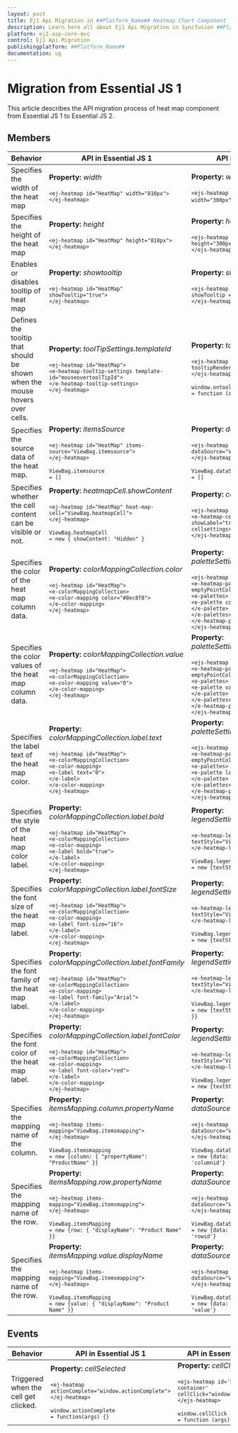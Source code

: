 ```yaml
---
layout: post
title: Ej1 Api Migration in ##Platform_Name## Heatmap Chart Component
description: Learn here all about Ej1 Api Migration in Syncfusion ##Platform_Name## Heatmap Chart component and more.
platform: ej2-asp-core-mvc
control: Ej1 Api Migration
publishingplatform: ##Platform_Name##
documentation: ug
---
```



# Migration from Essential JS 1

This article describes the API migration process of heat map component from Essential JS 1 to Essential JS 2.

## Members

<!-- markdownlint-disable MD033 -->
| Behavior | API in Essential JS 1 | API in Essential JS 2 |
| --- | --- | --- |
| Specifies the width of the heat map | **Property:**  *width*<br/><br/><code>`<ej-heatmap id="HeatMap" width="810px">`<br/>`</ej-heatmap>`</code>| **Property:**  *width*<br/><br/><code>`<ejs-heatmap id='heatmap-container' width="300px">`</ejs-heatmap>`</code>|
| Specifies the height of the heat map| **Property:**  *height*<br/><br/><code>`<ej-heatmap id="HeatMap" height="810px">`<br/>`</ej-heatmap>`</code>|**Property:**  *height*<br/><br/><code>`<ejs-heatmap id='heatmap-container' height="300px">`<br/>`</ejs-heatmap>`</code>|
| Enables or disables tooltip of heat map| **Property:**  *showtooltip*<br/><br/><code>`<ej-heatmap id="HeatMap" showTooltip="true">`<br/>`</ej-heatmap>`</code>| **Property:**  *showTooltip*<br/><br/><code>`<ejs-heatmap id='heatmap-container' showTooltip = "true">`<br/>`</ejs-heatmap>`</code>|
| Defines the tooltip that should be shown when the mouse hovers over cells.| **Property:**  *toolTipSettings.templateId*<br/><br/><code>`<ej-heatmap id="HeatMap">`<br/>`<e-heatmap-tooltip-settings template-id="mouseovertoolTipId">`<br>`</e-heatmap-tooltip-settings>`<br>`</ej-heatmap>`</code>|**Property:**  *tooltipRender*<br/><br/><code>`<ejs-heatmap id='heatmap-container' tooltipRender="window.ontooltipRender">`<br/>`</ejs-heatmap>`<br><br><code>window.ontooltipRender = function (args) { }</code>|
| Specifies the source data of the heat map.| **Property:**  *itemsSource*<br/><br/><code>`<ej-heatmap id="HeatMap" items-source="ViewBag.itemsource">`<br/>`</ej-heatmap>`<br><br><code>ViewBag.itemsource = []</code>|**Property:**  *dataSource*<br/><br/><code>`<ejs-heatmap id='heatmap-container' dataSource="ViewBag.dataSource">`<br>`</ejs-heatmap>`<br><br><code>ViewBag.dataSource = []</code>|
| Specifies whether the cell content can be visible or not.| **Property:**  *heatmapCell.showContent*<br/><br/><code>`<ej-heatmap id="HeatMap" heat-map-cell="ViewBag.heatmapCell">`<br/>`</ej-heatmap>`<br><br><code>ViewBag.heatmapCell = new { showContent: "Hidden" }</code>|**Property:**  *cellSettings.showLabel* <br><br><code>`<ejs-heatmap id='heatmap-container'>`<br>`<e-heatmap-cellsettings showLabel="true"></e-heatmap-cellsettings>`<br>`</ejs-heatmap>`</code>|
| Specifies the color of the heat map column data.| **Property:**  *colorMappingCollection.color*<br/><br/><code>`<ej-heatmap id="HeatMap">`<br>`<e-colorMappingCollection>`<br>`<e-color-mapping color="#8ec8f8">`<br>`</e-color-mapping>`<br>`</ej-heatmap>`</code>|**Property:**  *paletteSettings.palette.color*<br/><br/><code>`<ejs-heatmap id='heatmap-container'>`<br>`<e-heatmap-palettesettings type="Fixed" emptyPointColor="white">`<br>`<e-palettes>`<br>`<e-palette color="rgb(238,238,238)">`<br>`</e-palette>`<br>`</e-palettes>`<br>`</e-heatmap-palettesettings>`<br>`</ejs-heatmap>`</code>|
| Specifies the color values of the heat map column data.| **Property:**  *colorMappingCollection.value*<br/><br/><code>`<ej-heatmap id="HeatMap">`<br>`<e-colorMappingCollection>`<br>`<e-color-mapping value="0">`<br>`</e-color-mapping>`<br>`</ej-heatmap>`</code>| **Property:**  *paletteSettings.palette.value*<br/><br/><code>`<ejs-heatmap id='heatmap-container'>`<br>`<e-heatmap-palettesettings type="Fixed" emptyPointColor="white">`<br>`<e-palettes>`<br>`<e-palette value="0">`<br>`</e-palette>`<br>`</e-palettes>`<br>`</e-heatmap-palettesettings>`<br>`</ejs-heatmap>`</code>|
| Specifies the label text of the heat map color.| **Property:**  *colorMappingCollection.label.text*<br/><br/><code>`<ej-heatmap id="HeatMap">`<br>`<e-colorMappingCollection>`<br>`<e-color-mapping>`<br>`<e-label text="0">`<br>`</e-label>`<br>`</e-color-mapping>`<br>`</ej-heatmap>`</code>|**Property:**  *paletteSettings.palette.label*<br/><br/><code>`<ejs-heatmap id='heatmap-container'>`<br>`<e-heatmap-palettesettings type="Fixed" emptyPointColor="white">`<br>`<e-palettes>`<br>`<e-palette label="No contributions">`<br>`</e-palette>`<br>`</e-palettes>`<br>`</e-heatmap-palettesettings>`<br>`</ejs-heatmap>`</code>|
| Specifies the style of the heat map color label.| **Property:**  *colorMappingCollection.label.bold* <br/><br/><code>`<ej-heatmap id="HeatMap">`<br>`<e-colorMappingCollection>`<br>`<e-color-mapping>`<br>`<e-label bold="true">`<br>`</e-label>`<br>`</e-color-mapping>`<br>`</ej-heatmap>`</code>|**Property:**  *legendSettings.textStyle.fontStyle*<br/><br/><code>`<e-heatmap-legendsettings textStyle="ViewBag.legendSettings">`<br>`</e-heatmap-legendsettings>`<br><br><code>ViewBag.legendSettings = new {textStyle: { fontStyle:'bold' }}</code>|
| Specifies the font size of the heat map label.| **Property:**  *colorMappingCollection.label.fontSize*<br/><br/><code>`<ej-heatmap id="HeatMap">`<br>`<e-colorMappingCollection>`<br>`<e-color-mapping>`<br>`<e-label font-size="16">`<br>`</e-label>`<br>`</e-color-mapping>`<br>`</ej-heatmap>`</code>|**Property:**  *legendSettings.textStyle.size*<br/><br/><code>`<e-heatmap-legendsettings textStyle="ViewBag.legendSettings">`<br>`</e-heatmap-legendsettings>`<br><br><code>ViewBag.legendSettings = new {textStyle: { size: 18 }}</code>|
| Specifies the font family of the heat map label.| **Property:**  *colorMappingCollection.label.fontFamily*<br/><br/><code>`<ej-heatmap id="HeatMap">`<br>`<e-colorMappingCollection>`<br>`<e-color-mapping>`<br>`<e-label font-family="Arial">`<br>`</e-label>`<br>`</e-color-mapping>`<br>`</ej-heatmap>`</code>|**Property:**  *legendSettings.textStyle.fontFamily*<br/><br/><code>`<e-heatmap-legendsettings textStyle="ViewBag.legendSettings">`<br>`</e-heatmap-legendsettings>`<br><br><code>ViewBag.legendSettings = new {textStyle: { fontFamily: 'Arial' }}</code>|
| Specifies the font color of the heat map label.| **Property:**  *colorMappingCollection.label.fontColor*<br/><br/><code>`<ej-heatmap id="HeatMap">`<br>`<e-colorMappingCollection>`<br>`<e-color-mapping>`<br>`<e-label font-color="red">`<br>`</e-label>`<br>`</e-color-mapping>`<br>`</ej-heatmap>`</code>|**Property:**  *legendSettings.textStyle.color*<br/><br/><code>`<e-heatmap-legendsettings textStyle="ViewBag.legendSettings">`<br>`</e-heatmap-legendsettings>`<br><br><code>ViewBag.legendSettings = new {textStyle: { color: 'red' }}</code>|
| Specifies the mapping name of the column.| **Property:**  *itemsMapping.column.propertyName*<br/><br/><code>`<ej-heatmap items-mapping="ViewBag.itemsmapping">`<br>`</ej-heatmap>`<br><br><code>ViewBag.itemsmapping = new {column: { "propertyName": "ProductName" }}</code>|**Property:**  *dataSource.yDataMapping*<br/><br/><code>`<ejs-heatmap id='heatmap-container' dataSource="ViewBag.dataSource">`<br>`</ejs-heatmap>`<br><br><code>ViewBag.dataSource = new {data: heatmapData,yDataMapping: 'columnid'}</code>|
| Specifies the mapping name of the row.| **Property:**  *itemsMapping.row.propertyName*<br/><br/><code>`<ej-heatmap items-mapping="ViewBag.itemsmapping">`<br>`</ej-heatmap>`<br><br><code>ViewBag.itemsMapping = new {row: { "displayName": "Product Name" }}</code>|**Property:**  *dataSource.xDataMapping*<br/><br/><code>`<ejs-heatmap id='heatmap-container' dataSource="ViewBag.dataSource">`<br>`</ejs-heatmap>`<br><br><code>ViewBag.dataSource = new {data: heatmapData,xDataMapping: 'rowid'}</code>|
| Specifies the mapping name of the row.</b>| **Property:**  *itemsMapping.value.displayName*<br/><br/><code>`<ej-heatmap items-mapping="ViewBag.itemsmapping">`<br>`</ej-heatmap>`<br><br><code>ViewBag.itemsMapping = new {value: { "displayName": "Product Name" }}</code>|**Property:**  *dataSource.valueMapping*<br/><br/><code>`<ejs-heatmap id='heatmap-container' dataSource="ViewBag.dataSource">`<br>`</ejs-heatmap>`<br><br><code>ViewBag.dataSource = new {data: heatmapData,valueMapping: 'value'}</code>|

## Events

<!-- markdownlint-disable MD033 -->
| Behavior | API in Essential JS 1 | API in Essential JS 2 |
| --- | --- | --- |
| Triggered when the cell get clicked.| **Property:**  *cellSelected*<br/><br/><code>`<ej-heatmap actionComplete="window.actionComplete">`<br>`</ej-heatmap>`<br><br><code>window.actionComplete = function(args) {}</code>|**Property:**  *cellClick*<br/><br/><code>`<ejs-heatmap id='heatmap-container' cellClick="window.cellClick">`<br>`</ejs-heatmap>`<br><br><code>window.cellClick = function (args) { }</code>|
